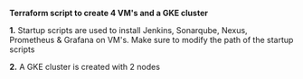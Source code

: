 **Terraform script to create 4 VM's and a GKE cluster**

**1.** Startup scripts are used to install Jenkins, Sonarqube, Nexus, Prometheus & Grafana on VM's.
       Make sure to modify the path of the startup scripts

**2.** A GKE cluster is created with 2 nodes     